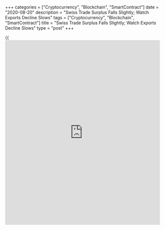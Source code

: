 +++
categories = ["Cryptocurrency", "Blockchain", "SmartContract"]
date = "2020-08-20"
description = "Swiss Trade Surplus Falls Slightly; Watch Exports Decline Slows"
tags = ["Cryptocurrency", "Blockchain", "SmartContract"]
title = "Swiss Trade Surplus Falls Slightly; Watch Exports Decline Slows"
type = "post"
+++

{{<iframe id="large-banner" src="https://www.bounty.group/#slide=11.0" width="100%" height="600" scrolling="no" style="border: 0px solid rgb(216, 221, 230); border-radius: 3px;">}}

Switzerland's trade surplus fell slightly in July with both exports and
imports growing at slower rates, while the pace of decline in watch
exports eased sharply after poor performance in the previous few months
due to the impact of the [coronavirus][1] pandemic on global trade.

The trade surplus modestly decreased to CHF 2.58 billion from CHF 2.74
billion in June, data from the Swiss Federal Customs Administration
showed Thursday.

In real [terms](https://www.fintechee.com/terms/), exports grew for a second straight month, up 2.3 percent
year-on-year after a 8.1 percent increase in the previous month. Imports
rose for a third month, up 1.1 percent following a 5.1 percent climb in
June.

The results remained sharply below the monthly levels in the same period
last year, the agency said.

Passenger car imports continued to gain traction and demand for
chemicals and pharmaceuticals increased.

Exports to Asia and North America grew by 5 percent each, the agency
said.

Elsewhere, data from the Federation of Swiss Watch Industry reported
that watch exports declined 17 percent year-on-year in July, which was
much slower than the 35.1 percent fall logged in June.

Demand from China posted a second consecutive month of very strong
growth, 59.1 percent, signaling the early recovery in this market and
the gradual resumption of domestic rather than foreign sales.

Exports to the United States were stable with a modest fall of 0.6
percent. Shipments to Hong Kong, Germany, Italy, France and Japan
decreased. Meanwhile, demand from the UK grew 2.5 percent.

For comments and feedback [contact](https://www.playgroundfx.com/contact/): editorial@rtt[news](https://www.letsplayfx.com/blog/forex-news-website/).com

[Economic News][2]

 **What parts of the world are seeing the best (and worst) economic
performances lately? Click[here][3] to check out our [Econ Scorecard][3]
and find out! See up-to-the-moment [ranking](https://www.playgroundfx.com/blog/crypto-exchange-ranking/)s for the best and worst
performers in [GDP][4], [unemployment rate][5], [inflation][6] and much
more.**

   1. www.rtt[news](https://www.letsplayfx.com/blog/forex-news-website/).com/list/coronavirus.aspx
   2. www.rtt[news](https://www.letsplayfx.com/blog/forex-news-website/).com/Content/EconomicNews.aspx
   3. www.rtt[news](https://www.letsplayfx.com/blog/forex-news-website/).com/economic-scorecard/world-rank/industrial-production/highest-performance.aspx
   4. www.rtt[news](https://www.letsplayfx.com/blog/forex-news-website/).com/economic-scorecard/world-rank/GDP/highest-performance.aspx
   5. www.rtt[news](https://www.letsplayfx.com/blog/forex-news-website/).com/economic-scorecard/world-rank/unemployment-rate/lowest-performance.aspx
   6. www.rtt[news](https://www.letsplayfx.com/blog/forex-news-website/).com/economic-scorecard/world-rank/CPI/highest-performance.aspx
